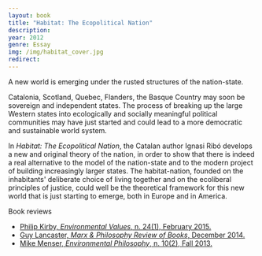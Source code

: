 ```yaml
---
layout: book
title: "Habitat: The Ecopolitical Nation"
description: 
year: 2012
genre: Essay
img: /img/habitat_cover.jpg
redirect: 
---
```


<div class="main_box">
  <div class="synopsis">
  <p>A new world is emerging under the rusted structures of the nation-state.</p>

  <p>Catalonia, Scotland, Quebec, Flanders, the Basque Country may soon be sovereign and independent states. The process of breaking up the large Western states into ecologically and socially meaningful political communities may have just started and could lead to a more democratic and sustainable world system.</p>

  <p>In <i>Habitat: The Ecopolitical Nation</i>, the Catalan author Ignasi Ribó develops a new and original theory of the nation, in order to show that there is indeed a real alternative to the model of the nation-state and to the modern project of building increasingly larger states. The habitat-nation, founded on the inhabitants' deliberate choice of living together and on the ecoliberal principles of justice, could well be the theoretical framework for this new world that is just starting to emerge, both in Europe and in America.</p>
  </div>
  <div class="cover" style="float: right">
    <a href="http://www.amazon.com/Habitat-Ecopolitical-Nation-Ignasi-Rib%C3%B3/dp/0957419104" target="_blank" class="hvr-float-shadow"><div><img class="" style="" src="{{ site.baseurl }}/img/habitat_cover.jpg" alt="" title="Where to find the book"/></div></a>

  </div>
  
</div>

<div class="review_box">
<div class="title">Book reviews</div>
<ul>
  <li><a href="http://dx.doi.org/10.3197/096327115X14183182354024" target="_blank">Philip Kirby, <i>Environmental Values</i>, n. 24(1), February 2015.</a></li>
  <li><a href="http://marxandphilosophy.org.uk/reviewofbooks/reviews/2014/1460" target="_blank">Guy Lancaster, <i>Marx & Philosophy Review of Books</i>, December 2014.</a></li>
  <li><a href="https://www.pdcnet.org/pdc/bvdb.nsf/purchase?openform&fp=envirophil&id=envirophil_2013_0010_0002_0130_0133" target="_blank">Mike Menser, <i>Environmental Philosophy</i>, n. 10(2), Fall 2013.</a></li>
</ul>
</div>



